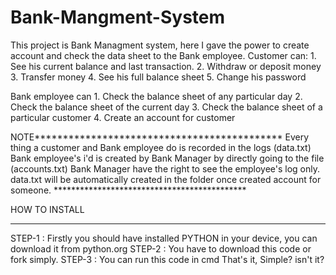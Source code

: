 # Bank-Mangment-System
This project is Bank Managment system, here I gave the power to create account and check the data sheet to the Bank employee.
Customer can: 
                1. See his current balance and last transaction.
                2. Withdraw or deposit money
                3. Transfer money
                4. See his full balance sheet
                5. Change his password
                
                
Bank employee can       1. Check the balance sheet of any particular day
                        2. Check the balance sheet of the current day
                        3. Check the balance sheet of a particular customer
                        4. Create an account for customer

NOTE********************************************
        Every thing a customer and Bank employee do is recorded in the logs (data.txt)
        Bank employee's i'd is created by Bank Manager by directly going to the file (accounts.txt)
        Bank Manager have the right to see the employee's log only.
        data.txt will be automatically created in the folder once created account for someone. 
    ********************************************
    



HOW TO INSTALL
******************************************************************************************

STEP-1 : Firstly you should have installed PYTHON in your device, you can download it from python.org
STEP-2 : You have to download this code or fork simply.
STEP-3 : You can run this code in cmd
        That's it, Simple? isn't it?
       
